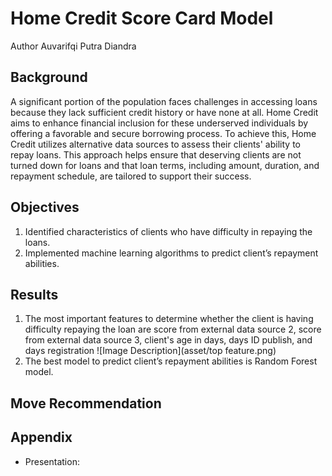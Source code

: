 # Home Credit Score Card Model
Author Auvarifqi Putra Diandra

## Background
A significant portion of the population faces challenges in accessing loans because they lack sufficient credit history or have none at all. Home Credit aims to enhance financial inclusion for these underserved individuals by offering a favorable and secure borrowing process. To achieve this, Home Credit utilizes alternative data sources to assess their clients' ability to repay loans. This approach helps ensure that deserving clients are not turned down for loans and that loan terms, including amount, duration, and repayment schedule, are tailored to support their success.

## Objectives
1. Identified characteristics of clients who have difficulty in repaying the loans.
2. Implemented machine learning algorithms to predict client’s repayment abilities.

## Results
1. The most important features to determine whether the client is having difficulty repaying the loan are score from external data source 2, score from external data source 3, client's age in days, days ID publish, and days registration
![Image Description](asset/top feature.png)
2. The best model to predict client’s repayment abilities is Random Forest model.

## Move Recommendation

## Appendix
- Presentation:
